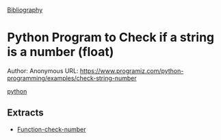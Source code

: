 [Bibliography](Bibliography.md)

# Python Program to Check if a string is a number (float)

Author: Anonymous
URL: <https://www.programiz.com/python-programming/examples/check-string-number>

[python](python.md)

## Extracts

- [Function-check-number](Function-check-number.md)

